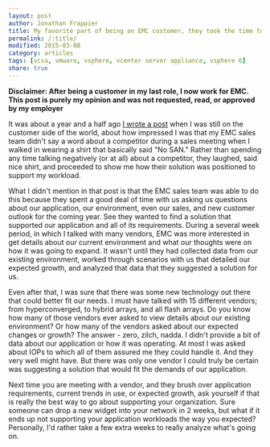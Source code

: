 ```yaml
---
layout: post
author: Jonathan Frappier
title: My favorite part of being an EMC customer, they took the time to get to know me
permalink: /:title/
modified: 2015-03-08
category: articles
tags: [vcsa, vmware, vsphere, vcenter server appliance, vsphere 6]
share: true
---
```

**Disclaimer: After being a customer in my last role, I now work for EMC. This post is purely my opinion and was not requested, read, or approved by my employer**

It was about a year and a half ago <a href="/talk-competitors-emc-setting-standard/" target="_blank">I wrote a post</a> when I was still on the customer side of the world, about how impressed I was that my EMC sales team didn't say a word about a competitor during a sales meeting when I walked in wearing a shirt that basically said "No SAN." Rather than spending any time talking negatively (or at all) about a competitor, they laughed, said nice shirt, and proceeded to show me how their solution was positioned to support my workload.

What I didn't mention in that post is that the EMC sales team was able to do this because they spent a good deal of time with us asking us questions about our application, our environment, even our sales, and new customer outlook for the coming year. See they wanted to find a solution that supported our application and all of its requirements. During a several week period, in which I talked with many vendors, EMC was more interested in get details about our current environment and what our thoughts were on how it was going to expand. It wasn't until they had collected data from our existing environment, worked through scenarios with us that detailed our expected growth, and analyzed that data that they suggested a solution for us.

Even after that, I was sure that there was some new technology out there that could better fit our needs. I must have talked with 15 different vendors; from hyperconverged, to hybrid arrays, and all flash arrays. Do you know how many of those vendors ever asked to view details about our existing environment? Or how many of the vendors asked about our expected changes or growth? The answer - zero, zilch, nadda. I didn't provide a bit of data about our application or how it was operating. At most I was asked about IOPs to which all of them assured me they could handle it. And they very well might have. But there was only one vendor I could truly be certain was suggesting a solution that would fit the demands of our application.

Next time you are meeting with a vendor, and they brush over application requirements, current trends in use, or expected growth, ask yourself if that is really the best way to go about supporting your organization. Sure someone can drop a new widget into your network in 2 weeks, but what if it ends up not supporting your application workloads the way you expected? Personally, I'd rather take a few extra weeks to really analyze what's going on.